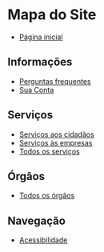 Mapa do Site
====

- [Página inicial](/)

## Informações

- [Perguntas frequentes](/conteudo/perguntas-frequentes)
- [Sua Conta](/conteudo/sua-conta)

## Serviços

- [Serviços aos cidadãos](/publico-alvo/servicos-aos-cidadaos)
- [Serviços às empresas](/publico-alvo/servicos-as-empresas)
- [Todos os serviços](/servicos)

## Órgãos

- [Todos os órgãos](/orgaos)

## Navegação

- [Acessibilidade](/conteudo/acessibilidade)
